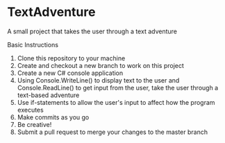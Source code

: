 # TextAdventure
A small project that takes the user through a text adventure

Basic Instructions

1. Clone this repository to your machine
2. Create and checkout a new branch to work on this project
3. Create a new C# console application
4. Using Console.WriteLine() to display text to the user and Console.ReadLine() to get input from the user, take the user through a text-based adventure
5. Use if-statements to allow the user's input to affect how the program executes
6. Make commits as you go
7. Be creative!
8. Submit a pull request to merge your changes to the master branch

